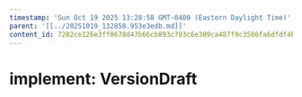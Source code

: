 ```yaml
---
timestamp: 'Sun Oct 19 2025 13:28:58 GMT-0400 (Eastern Daylight Time)'
parent: '[[../20251019_132858.953e3edb.md]]'
content_id: 7202ce126e3ff0678d47b66cb893c793c6e309ca487f9c3586fa6dfdf4b5ef60
---
```


# implement: VersionDraft
